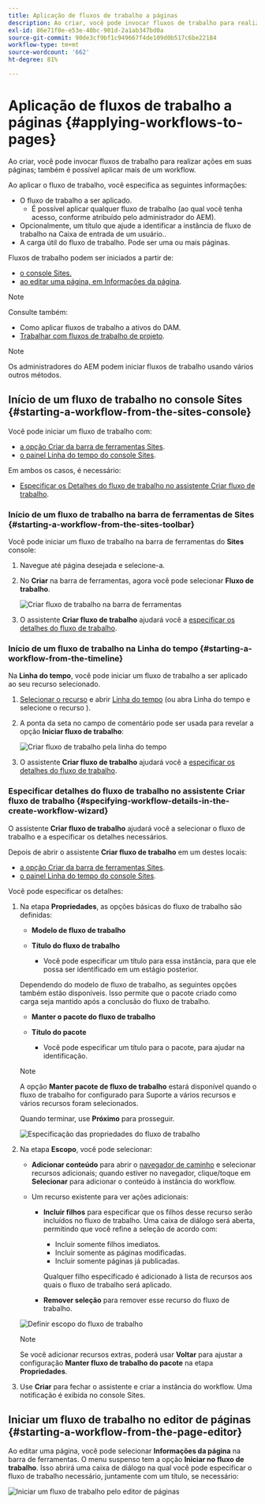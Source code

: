 ```yaml
---
title: Aplicação de fluxos de trabalho a páginas
description: Ao criar, você pode invocar fluxos de trabalho para realizar ações em suas páginas. Também é possível aplicar mais de um fluxo de trabalho.
exl-id: 86e71f0e-e53e-40bc-901d-2a1ab347bd0a
source-git-commit: 90de3cf9bf1c949667f4de109d0b517c6be22184
workflow-type: tm+mt
source-wordcount: '662'
ht-degree: 81%

---
```


# Aplicação de fluxos de trabalho a páginas {#applying-workflows-to-pages}

Ao criar, você pode invocar fluxos de trabalho para realizar ações em suas páginas; também é possível aplicar mais de um workflow.

Ao aplicar o fluxo de trabalho, você especifica as seguintes informações:

* O fluxo de trabalho a ser aplicado.
   * É possível aplicar qualquer fluxo de trabalho (ao qual você tenha acesso, conforme atribuído pelo administrador do AEM).
* Opcionalmente, um título que ajude a identificar a instância de fluxo de trabalho na Caixa de entrada de um usuário..
* A carga útil do fluxo de trabalho. Pode ser uma ou mais páginas.

Fluxos de trabalho podem ser iniciados a partir de:

* [o console Sites.](#starting-a-workflow-from-the-sites-console)
* [ao editar uma página, em Informações da página](#starting-a-workflow-from-the-page-editor).

>[!NOTE]
>
>Consulte também:
>
>* Como aplicar fluxos de trabalho a ativos do DAM.
>* [Trabalhar com fluxos de trabalho de projeto](/help/sites-cloud/authoring/projects/workflows.md).


<!-- 
>* [How to apply workflows to DAM assets](/help/assets/assets-workflow.md).
>* [Working with Project Workflows](/help/sites-cloud/authoring/projects/workflows.md).
-->

>[!NOTE]
>
>Os administradores do AEM podem iniciar fluxos de trabalho usando vários outros métodos.

<!-- 
>AEM administrators can [start workflows using several other methods](/help/sites-administering/workflows-starting.md).
-->

## Início de um fluxo de trabalho no console Sites {#starting-a-workflow-from-the-sites-console}

Você pode iniciar um fluxo de trabalho com:

* [a opção Criar da barra de ferramentas Sites](#starting-a-workflow-from-the-sites-toolbar).
* [o painel Linha do tempo do console Sites](#starting-a-workflow-from-the-timeline).

Em ambos os casos, é necessário:

* [Especificar os Detalhes do fluxo de trabalho no assistente Criar fluxo de trabalho](#specifying-workflow-details-in-the-create-workflow-wizard).

### Início de um fluxo de trabalho na barra de ferramentas de Sites {#starting-a-workflow-from-the-sites-toolbar}

Você pode iniciar um fluxo de trabalho na barra de ferramentas do **Sites** console:

1. Navegue até página desejada e selecione-a.

1. No **Criar** na barra de ferramentas, agora você pode selecionar **Fluxo de trabalho**.

   ![Criar fluxo de trabalho na barra de ferramentas](/help/sites-cloud/authoring/assets/workflows-create-from-toolbar.png)

1. O assistente **Criar fluxo de trabalho** ajudará você a [especificar os detalhes do fluxo de trabalho](#specifying-workflow-details-in-the-create-workflow-wizard).

### Início de um fluxo de trabalho na Linha do tempo {#starting-a-workflow-from-the-timeline}

Na **Linha do tempo**, você pode iniciar um fluxo de trabalho a ser aplicado ao seu recurso selecionado.

1. [Selecionar o recurso](/help/sites-cloud/authoring/getting-started/basic-handling.md#viewing-and-selecting-resources) e abrir [Linha do tempo](/help/sites-cloud/authoring/getting-started/basic-handling.md#timeline) (ou abra Linha do tempo e selecione o recurso ).
1. A ponta da seta no campo de comentário pode ser usada para revelar a opção **Iniciar fluxo de trabalho**:

   ![Criar fluxo de trabalho pela linha do tempo](/help/sites-cloud/authoring/assets/workflows-create-from-timeline.png)

1. O assistente **Criar fluxo de trabalho** ajudará você a [especificar os detalhes do fluxo de trabalho](#specifying-workflow-details-in-the-create-workflow-wizard).

### Especificar detalhes do fluxo de trabalho no assistente Criar fluxo de trabalho {#specifying-workflow-details-in-the-create-workflow-wizard}

O assistente **Criar fluxo de trabalho** ajudará você a selecionar o fluxo de trabalho e a especificar os detalhes necessários.

Depois de abrir o assistente **Criar fluxo de trabalho** em um destes locais:

* [a opção Criar da barra de ferramentas Sites](#starting-a-workflow-from-the-sites-toolbar).
* [o painel Linha do tempo do console Sites](#starting-a-workflow-from-the-timeline).

Você pode especificar os detalhes:

1. Na etapa **Propriedades**, as opções básicas do fluxo de trabalho são definidas:

   * **Modelo de fluxo de trabalho**
   * **Título do fluxo de trabalho**

      * Você pode especificar um título para essa instância, para que ele possa ser identificado em um estágio posterior.

   Dependendo do modelo de fluxo de trabalho, as seguintes opções também estão disponíveis. Isso permite que o pacote criado como carga seja mantido após a conclusão do fluxo de trabalho.

   * **Manter o pacote do fluxo de trabalho**
   * **Título do pacote**

      * Você pode especificar um título para o pacote, para ajudar na identificação.
   >[!NOTE]
   >
   >A opção **Manter pacote de fluxo de trabalho** estará disponível quando o fluxo de trabalho for configurado para Suporte a vários recursos e vários recursos foram selecionados.

   <!--
   >The **Keep workflow package** option is available when the workflow has been configured for [Multi Resource Support](/help/sites-developing/workflows-models.md#configuring-a-workflow-for-multi-resource-support) and multiple resources have been selected.
   -->

   Quando terminar, use **Próximo** para prosseguir.

   ![Especificação das propriedades do fluxo de trabalho](/help/sites-cloud/authoring/assets/workflows-properties.png)

1. Na etapa **Escopo**, você pode selecionar:

   * **Adicionar conteúdo** para abrir o [navegador de caminho](/help/sites-cloud/authoring/fundamentals/environment-tools.md#path-browser) e selecionar recursos adicionais; quando estiver no navegador, clique/toque em **Selecionar** para adicionar o conteúdo à instância do workflow.

   * Um recurso existente para ver ações adicionais:

      * **Incluir filhos** para especificar que os filhos desse recurso serão incluídos no fluxo de trabalho.
Uma caixa de diálogo será aberta, permitindo que você refine a seleção de acordo com:

         * Incluir somente filhos imediatos.
         * Incluir somente as páginas modificadas.
         * Incluir somente páginas já publicadas.

         Qualquer filho especificado é adicionado à lista de recursos aos quais o fluxo de trabalho será aplicado.

      * **Remover seleção** para remover esse recurso do fluxo de trabalho.

   ![Definir escopo do fluxo de trabalho](/help/sites-cloud/authoring/assets/workflows-scope.png)

   >[!NOTE]
   >
   >Se você adicionar recursos extras, poderá usar **Voltar** para ajustar a configuração **Manter fluxo de trabalho do pacote** na etapa **Propriedades**.

1. Use **Criar** para fechar o assistente e criar a instância do workflow. Uma notificação é exibida no console Sites.

## Iniciar um fluxo de trabalho no editor de páginas {#starting-a-workflow-from-the-page-editor}

Ao editar uma página, você pode selecionar **Informações da página** na barra de ferramentas. O menu suspenso tem a opção **Iniciar no fluxo de trabalho**. Isso abrirá uma caixa de diálogo na qual você pode especificar o fluxo de trabalho necessário, juntamente com um título, se necessário:

![Iniciar um fluxo de trabalho pelo editor de páginas](/help/sites-cloud/authoring/assets/workflows-create-page-editor.png)
